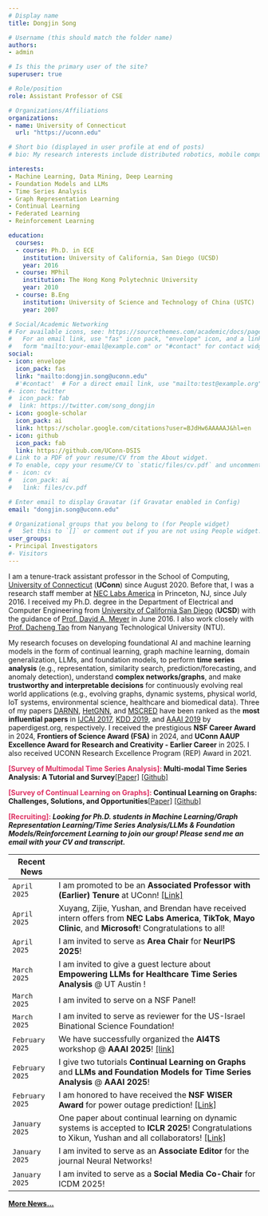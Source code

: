 ```yaml
---
# Display name
title: Dongjin Song

# Username (this should match the folder name)
authors:
- admin

# Is this the primary user of the site?
superuser: true

# Role/position
role: Assistant Professor of CSE

# Organizations/Affiliations
organizations:
- name: University of Connecticut
  url: "https://uconn.edu"

# Short bio (displayed in user profile at end of posts)
# bio: My research interests include distributed robotics, mobile computing and programmable matter.

interests:
- Machine Learning, Data Mining, Deep Learning
- Foundation Models and LLMs
- Time Series Analysis
- Graph Representation Learning
- Continual Learning
- Federated Learning
- Reinforcement Learning

education:
  courses:
  - course: Ph.D. in ECE
    institution: University of California, San Diego (UCSD)
    year: 2016
  - course: MPhil
    institution: The Hong Kong Polytechnic University
    year: 2010
  - course: B.Eng
    institution: University of Science and Technology of China (USTC)
    year: 2007

# Social/Academic Networking
# For available icons, see: https://sourcethemes.com/academic/docs/page-builder/#icons
#   For an email link, use "fas" icon pack, "envelope" icon, and a link in the
#   form "mailto:your-email@example.com" or "#contact" for contact widget.
social:
- icon: envelope
  icon_pack: fas
  link: "mailto:dongjin.song@uconn.edu"
  #'#contact'  # For a direct email link, use "mailto:test@example.org".
#- icon: twitter
#  icon_pack: fab
#  link: https://twitter.com/song_dongjin
- icon: google-scholar
  icon_pack: ai
  link: https://scholar.google.com/citations?user=BJdHw6AAAAAJ&hl=en
- icon: github
  icon_pack: fab
  link: https://github.com/UConn-DSIS
# Link to a PDF of your resume/CV from the About widget.
# To enable, copy your resume/CV to `static/files/cv.pdf` and uncomment the lines below.
# - icon: cv
#   icon_pack: ai
#   link: files/cv.pdf

# Enter email to display Gravatar (if Gravatar enabled in Config)
email: "dongjin.song@uconn.edu"

# Organizational groups that you belong to (for People widget)
#   Set this to `[]` or comment out if you are not using People widget.
user_groups:
- Principal Investigators
#- Visitors
---
```


I am a tenure-track assistant professor in the School of Computing, [University of Connecticut](https://uconn.edu) (**UConn**) since August 2020. Before that, I was a research staff member at [NEC Labs America](http://www.nec-labs.com) in Princeton, NJ, since July 2016. I received my Ph.D. degree in the Department of Electrical and Computer Engineering from [University of California San Diego](https://www.ucsd.edu) (**UCSD**) with the guidance of [Prof. David A. Meyer](https://math.ucsd.edu/people/profiles/david-meyer/) in June 2016. I also work closely with [Prof. Dacheng Tao](https://dr.ntu.edu.sg/cris/rp/rp02343) from Nanyang Technological University (NTU).

My research focuses on developing foundational AI and machine learning models in the form of continual learning, graph machine learning, domain generalization, LLMs, and foundation models, to perform **time series analysis** (e.g., representation, similarity search, prediction/forecasting, and anomaly detection), understand **complex networks/graphs**, and make **trustworthy and interpretable decisions** for continuously evolving real world applications (e.g., evolving graphs, dynamic systems, physical world, IoT systems, environmental science, healthcare and biomedical data). Three of my papers [DARNN](https://songdj.github.io/publication/ijcai-17-a/ijcai-17-a.pdf), [HetGNN](https://songdj.github.io/publication/kdd-19-a/kdd-19-a.pdf), and [MSCRED](https://songdj.github.io/publication/aaai-19/aaai-19.pdf) have been ranked as the **most influential papers** in [IJCAI 2017](https://www.paperdigest.org/2024/05/most-influential-ijcai-papers-2024-05/), [KDD 2019](https://www.paperdigest.org/2024/05/most-influential-kdd-papers-2024-05/), and [AAAI 2019](https://www.paperdigest.org/2024/05/most-influential-aaai-papers-2024-05/) by paperdigest.org, respectively. I received the prestigious **NSF Career Award** in 2024, **Frontiers of Science Award (FSA)** in 2024, and **UConn AAUP Excellence Award for Research and Creativity - Earlier Career** in 2025. I also received UCONN Research Excellence Program (REP) Award in 2021.

**<span style="color:#DE3163"> [Survey of Multimodal Time Series Analysis]: </span>** **Multi-modal Time Series Analysis: A Tutorial and Survey**[[Paper]](https://arxiv.org/pdf/2503.13709) [[Github]](https://github.com/UConn-DSIS/Multi-modal-Time-Series-Analysis)

**<span style="color:#DE3163"> [Survey of Continual Learning on Graphs]: </span>** **Continual Learning on Graphs: Challenges, Solutions, and Opportunities**[[Paper]](https://arxiv.org/pdf/2402.11565.pdf) [[Github]](https://github.com/UConn-DSIS/Survey-of-Continual-Learning-on-Graphs)

**<span style="color:#DE3163"> [Recruiting]: </span>** ***Looking for Ph.D. students in Machine Learning/Graph Representation Learning/Time Series Analysis/LLMs & Foundation Models/Reinforcement Learning to join our group! Please send me an email with your CV and transcript.***

<!-- +
**<span style="color:#DE3163"> [Survey of LLMs for Time Series Analysis]: </span>** **Empowering Time Series Analysis with Large Language Models: A Survey**[[Paper]](https://arxiv.org/pdf/2402.03182.pdf) [[Github]](https://github.com/UConn-DSIS/Empowering-Time-Series-Analysis-with-LLM)

**<span style="color:#DE3163"> [Survey of Continual Learning on Graphs]: </span>** **Continual Learning on Graphs: Challenges, Solutions, and Opportunities**[[Paper]](https://arxiv.org/pdf/2402.11565.pdf) [[Github]](https://github.com/UConn-DSIS/Survey-of-Continual-Learning-on-Graphs)

I have broad research interests in **machine learning**, **data mining**, **deep learning**, **time series analysis** (e.g., representation, similarity search, prediction/forecasting, and anomaly detection), **graph representation learning**, and **reinforcement learning**. Recently, I am particular interested in (1) **continual learning on graphs**, with a focus on evolving graphs, dynamic systems, and physical world (e.g., IoT systems, environmental science, etc.) and (2) **federated learning, trustworthy reinforcement learning** with applications to healthcare and biomedical data. Two of my papers [DARNN](https://songdj.github.io/publication/ijcai-17-a/ijcai-17-a.pdf) and [HetGNN](https://songdj.github.io/publication/kdd-19-a/kdd-19-a.pdf) have been ranked as the **most influential papers** in [IJCAI 2017](https://www.paperdigest.org/2023/04/most-influential-ijcai-papers-2023-04/) (2nd) and [KDD 2019](https://www.paperdigest.org/2023/04/most-influential-kdd-papers-2023-04/) (3rd) by paperdigest.org, respectively. I received the prestigious **NSF Career Award** in 2024 and UConn Research Excellence Program (REP) Award in 2021.


1. ***AI4TS: AI for Time Series Analysis: Theory, Algorithms, and Applications @ IJCAI 2022*** [Link](https://ai4ts.github.io/)


**<span style="color:#DE3163">Call for Participation: </span>**
1. ***AI4TS: AI for Time Series Analysis: Theory, Algorithms, and Applications @ IJCAI 2022*** [Link](https://ai4ts.github.io/)

2. ***8th International Workshop on Mining and Learning from Time Series -- Deep Forecasting: Models, Interpretability, and Applications @ KDD 2022*** [Link](https://kdd-milets.github.io/milets2022/)

|`March 2024`| Yushan will take an internship at **NEC Laboratories America**, and Kanghui will take an internship at **Alibaba's Ant Group** in this upcoming summer! |

+ -->

| Recent News            |                                   |
| --------------------| --------------------------------- |
|`April 2025`| I am promoted to be an **Associated Professor with (Earlier) Tenure** at UConn! [[Link]](https://today.uconn.edu/2025/04/228770/) |
|`April 2025`| Xuyang, Zijie, Yushan, and Brendan have received intern offers from **NEC Labs America**, **TikTok**, **Mayo Clinic**, and **Microsoft**! Congratulations to all!|
|`April 2025`| I am invited to serve as **Area Chair** for **NeurIPS 2025**!|
|`March 2025`| I am invited to give a guest lecture about **Empowering LLMs for Healthcare Time Series Analysis** @ UT Austin ! |
|`March 2025`| I am invited to serve on a NSF Panel! |
|`March 2025`| I am invited to serve as reviewer for the US-Israel Binational Science Foundation! |
|`February 2025`| We have successfully organized the **AI4TS** workshop @ **AAAI 2025**! [[link]](https://ai4ts.github.io/aaai2025) |
|`February 2025`| I give two tutorials **Continual Learning on Graphs** and **LLMs and Foundation Models for Time Series Analysis** @ **AAAI 2025**!|
|`February 2025`| I am honored to have received the **NSF WISER Award** for power outage prediction! [[Link]](https://today.uconn.edu/2025/02/wiser-awarded-eight-uconn-projects-to-advance-weather-innovation-and-energy-resilience/) |
|`January 2025`| One paper about continual learning on dynamic systems is accepted to **ICLR 2025**! Congratulations to Xikun, Yushan and all collaborators! [[Link]](https://arxiv.org/pdf/2407.00717) |
|`January 2025`| I am invited to serve as an **Associate Editor** for the journal Neural Networks! |
|`January 2025`| I am invited to serve as a **Social Media Co-Chair** for ICDM 2025! |
**[More News...](https://songdj.github.io/news/)**
